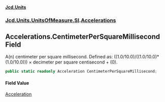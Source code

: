 #### [Jcd.Units](index.md 'index')
### [Jcd.Units.UnitsOfMeasure.SI](Jcd.Units.UnitsOfMeasure.SI.md 'Jcd.Units.UnitsOfMeasure.SI').[Accelerations](Accelerations.md 'Jcd.Units.UnitsOfMeasure.SI.Accelerations')

## Accelerations.CentimeterPerSquareMillisecond Field

A(n) centimeter per square millisecond. Defined as: ((1.0/10.0)/((1.0/10.0)*(1.0/10.0))) × decimeter per square centisecond + (0).

```csharp
public static readonly Acceleration CentimeterPerSquareMillisecond;
```

#### Field Value
[Acceleration](Acceleration.md 'Jcd.Units.UnitTypes.Acceleration')